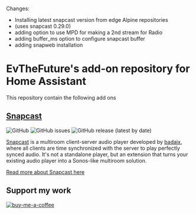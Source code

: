 Changes:
* Installing latest snapcast version from edge Alpine repositories
* (uses snapcast 0.29.0)
* adding option to use MPD for making a 2nd stream for Radio
* adding buffer_ms option to configure snapcast buffer
* adding snapweb installation

# EvTheFuture's add-on repository for Home Assistant

This repository contain the following add ons

## [Snapcast](https://github.com/EvTheFuture/homeassistant-addons/tree/master/snapcast)
![GitHub](https://img.shields.io/github/license/EvTheFuture/hassio-addon-repository)
![GitHub issues](https://img.shields.io/github/issues/EvTheFUture/hassio-addon-snapcast)
![GitHub release (latest by date)](https://img.shields.io/github/v/release/EvTheFuture/hassio-addon-snapcast)

[Snapcast](https://github.com/badaix/snapcast) is a multiroom client-server audio player developed by [badaix](https://github.com/badaix), where all clients are time synchronized with the server to play perfectly synced audio. It's not a standalone player, but an extension that turns your existing audio player into a Sonos-like multiroom solution.

[Read more about Snapcast here](https://github.com/badaix/snapcast)

## Support my work
[![buy-me-a-coffee](https://www.buymeacoffee.com/assets/img/custom_images/orange_img.png)](https://www.buymeacoffee.com/EvTheFuture)

